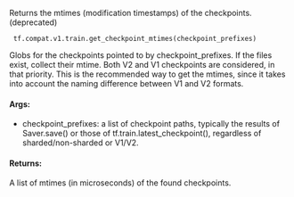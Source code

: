 Returns the mtimes (modification timestamps) of the checkpoints. (deprecated)

```
 tf.compat.v1.train.get_checkpoint_mtimes(checkpoint_prefixes)
```
Globs for the checkpoints pointed to by checkpoint_prefixes. If the files exist, collect their mtime. Both V2 and V1 checkpoints are considered, in that priority.
This is the recommended way to get the mtimes, since it takes into account the naming difference between V1 and V2 formats.
#### Args:
- checkpoint_prefixes: a list of checkpoint paths, typically the results of Saver.save() or those of tf.train.latest_checkpoint(), regardless of sharded/non-sharded or V1/V2.
#### Returns:
A list of mtimes (in microseconds) of the found checkpoints.
